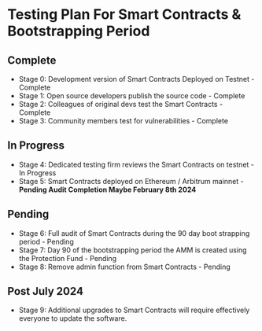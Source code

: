# Testing Plan For Smart Contracts & Bootstrapping Period

## Complete
- Stage 0: Development version of Smart Contracts Deployed on Testnet - Complete
- Stage 1: Open source developers publish the source code - Complete
- Stage 2: Colleagues of original devs test the Smart Contracts - Complete
- Stage 3: Community members test for vulnerabilities - Complete

## In Progress
- Stage 4: Dedicated testing firm reviews the Smart Contracts on testnet - In Progress
- Stage 5: Smart Contracts deployed on Ethereum / Arbitrum mainnet - **Pending Audit Completion Maybe February 8th 2024**

## Pending
- Stage 6: Full audit of Smart Contracts during the 90 day boot strapping period - Pending
- Stage 7: Day 90 of the bootstrapping period the AMM is created using the Protection Fund - Pending
- Stage 8: Remove admin function from Smart Contracts - Pending

## Post July 2024  
- Stage 9: Additional upgrades to Smart Contracts will require effectively everyone to update the software.
